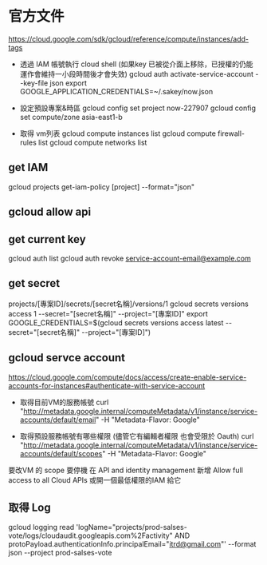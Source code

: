 # 官方文件
https://cloud.google.com/sdk/gcloud/reference/compute/instances/add-tags

* 透過 IAM 帳號執行 cloud shell (如果key 已被從介面上移除，已授權的仍能運作會維持一小段時間後才會失效)
gcloud auth activate-service-account --key-file json
export GOOGLE_APPLICATION_CREDENTIALS=~/.sakey/now.json

* 設定預設專案&時區
gcloud config set project now-227907
gcloud config set compute/zone asia-east1-b

* 取得 vm列表
gcloud compute instances list
gcloud compute firewall-rules list
gcloud compute networks list


## get IAM
gcloud projects get-iam-policy [project] --format="json"

## gcloud allow api

## get current key 
gcloud auth list
gcloud auth revoke service-account-email@example.com

## get secret 
projects/[專案ID]/secrets/[secret名稱]/versions/1
gcloud secrets versions access 1 --secret="[secret名稱]" --project="[專案ID]"
export GOOGLE_CREDENTIALS=$(gcloud secrets versions access latest --secret="[secret名稱]" --project="[專案ID]")

## gcloud servce account
https://cloud.google.com/compute/docs/access/create-enable-service-accounts-for-instances#authenticate-with-service-account

* 取得目前VM的服務帳號
curl "http://metadata.google.internal/computeMetadata/v1/instance/service-accounts/default/email" -H "Metadata-Flavor: Google"

* 取得預設服務帳號有哪些權限 (儘管它有編輯者權限 也會受限於 Oauth)
curl "http://metadata.google.internal/computeMetadata/v1/instance/service-accounts/default/scopes" -H "Metadata-Flavor: Google"

要改VM 的 scope 要停機
在 API and identity management 新增 Allow full access to all Cloud APIs
或開一個最低權限的IAM 給它

## 取得 Log
gcloud logging read 'logName="projects/prod-salses-vote/logs/cloudaudit.googleapis.com%2Factivity" AND 
protoPayload.authenticationInfo.principalEmail="itrd@gmail.com"' --format json --project prod-salses-vote